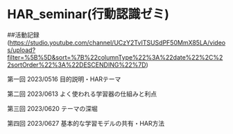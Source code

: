 # HAR_seminar(行動認識ゼミ)

##活動記録(https://studio.youtube.com/channel/UCzY2TvITSUSdPF50MmX85LA/videos/upload?filter=%5B%5D&sort=%7B%22columnType%22%3A%22date%22%2C%22sortOrder%22%3A%22DESCENDING%22%7D)

第一回 2023/0516 目的説明・HARテーマ

第二回 2023/0613 よく使われる学習器の仕組みと利点

第三回 2023/0620 テーマの深堀

第四回 2023/0627 基本的な学習モデルの共有・HAR方法
